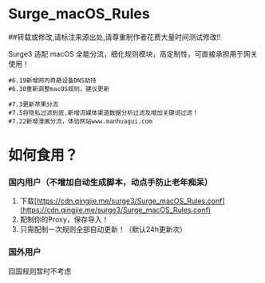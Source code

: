 # Surge_macOS_Rules

##转载或修改,请标注来源出处,请尊重制作者花费大量时间测试修改!!

Surge3 适配 macOS 全能分流，细化规则模块，高定制性，可直接承担用于网关使用！

```
#6.19新增网内奇葩设备DNS劫持
#6.30重新调整macOS规则，建议更新

#7.3更新苹果分流
#7.5将隐私过滤到底,新增流媒体渠道数据分析过滤及增加关键词过滤！
#7.22新增漫画分流，体验网站www.manhuagui.com

```

# 如何食用？

### 国内用户（不增加自动生成脚本，动点手防止老年痴呆）
1. 下载[https://cdn.qingjie.me/surge3/Surge_macOS_Rules.conf](https://cdn.qingjie.me/surge3/Surge_macOS_Rules.conf)
2. 配制你的Proxy，保存导入！
3. 只需配制一次规则全部自动更新！（默认24h更新次）

### 国外用户
回国规则暂时不考虑
